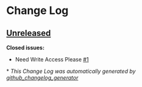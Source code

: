 # Change Log

## [Unreleased](https://github.com/germantownacademySOS/GASOS/tree/HEAD)

**Closed issues:**

- Need Write Access Please [\#1](https://github.com/germantownacademySOS/GASOS/issues/1)



\* *This Change Log was automatically generated by [github_changelog_generator](https://github.com/skywinder/Github-Changelog-Generator)*